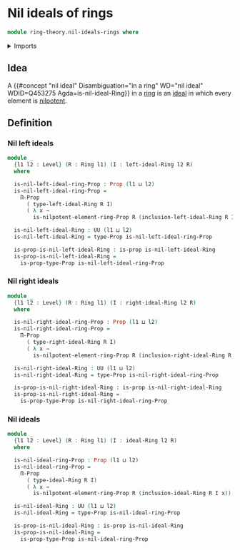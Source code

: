 # Nil ideals of rings

```agda
module ring-theory.nil-ideals-rings where
```

<details><summary>Imports</summary>

```agda
open import foundation.propositions
open import foundation.universe-levels

open import ring-theory.ideals-rings
open import ring-theory.left-ideals-rings
open import ring-theory.nilpotent-elements-rings
open import ring-theory.right-ideals-rings
open import ring-theory.rings
```

</details>

## Idea

A
{{#concept "nil ideal" Disambiguation="in a ring" WD="nil ideal" WDID=Q453275 Agda=is-nil-ideal-Ring}}
in a [ring](ring-theory.rings.md) is an [ideal](ring-theory.ideals-rings.md) in
which every element is [nilpotent](ring-theory.nilpotent-elements-rings.md).

## Definition

### Nil left ideals

```agda
module _
  {l1 l2 : Level} (R : Ring l1) (I : left-ideal-Ring l2 R)
  where

  is-nil-left-ideal-ring-Prop : Prop (l1 ⊔ l2)
  is-nil-left-ideal-ring-Prop =
    Π-Prop
      ( type-left-ideal-Ring R I)
      ( λ x →
        is-nilpotent-element-ring-Prop R (inclusion-left-ideal-Ring R I x))

  is-nil-left-ideal-Ring : UU (l1 ⊔ l2)
  is-nil-left-ideal-Ring = type-Prop is-nil-left-ideal-ring-Prop

  is-prop-is-nil-left-ideal-Ring : is-prop is-nil-left-ideal-Ring
  is-prop-is-nil-left-ideal-Ring =
    is-prop-type-Prop is-nil-left-ideal-ring-Prop
```

### Nil right ideals

```agda
module _
  {l1 l2 : Level} (R : Ring l1) (I : right-ideal-Ring l2 R)
  where

  is-nil-right-ideal-ring-Prop : Prop (l1 ⊔ l2)
  is-nil-right-ideal-ring-Prop =
    Π-Prop
      ( type-right-ideal-Ring R I)
      ( λ x →
        is-nilpotent-element-ring-Prop R (inclusion-right-ideal-Ring R I x))

  is-nil-right-ideal-Ring : UU (l1 ⊔ l2)
  is-nil-right-ideal-Ring = type-Prop is-nil-right-ideal-ring-Prop

  is-prop-is-nil-right-ideal-Ring : is-prop is-nil-right-ideal-Ring
  is-prop-is-nil-right-ideal-Ring =
    is-prop-type-Prop is-nil-right-ideal-ring-Prop
```

### Nil ideals

```agda
module _
  {l1 l2 : Level} (R : Ring l1) (I : ideal-Ring l2 R)
  where

  is-nil-ideal-ring-Prop : Prop (l1 ⊔ l2)
  is-nil-ideal-ring-Prop =
    Π-Prop
      ( type-ideal-Ring R I)
      ( λ x →
        is-nilpotent-element-ring-Prop R (inclusion-ideal-Ring R I x))

  is-nil-ideal-Ring : UU (l1 ⊔ l2)
  is-nil-ideal-Ring = type-Prop is-nil-ideal-ring-Prop

  is-prop-is-nil-ideal-Ring : is-prop is-nil-ideal-Ring
  is-prop-is-nil-ideal-Ring =
    is-prop-type-Prop is-nil-ideal-ring-Prop
```
